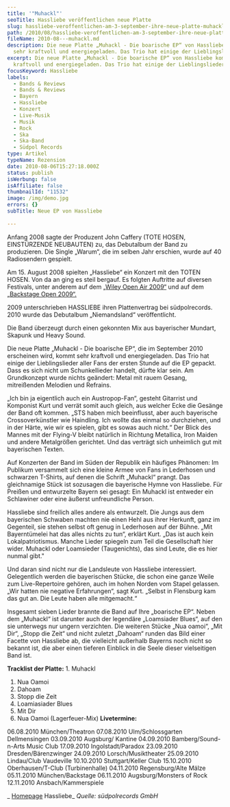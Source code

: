 ```yaml
---
title: '"Muhackl"'
seoTitle: Hassliebe veröffentlichen neue Platte
slug: hassliebe-veroffentlichen-am-3-september-ihre-neue-platte-muhackl-die-boarische-ep-ich-habe-schon-mal-reingehort
path: /2010/08/hassliebe-veroffentlichen-am-3-september-ihre-neue-platte-muhackl-die-boarische-ep-ich-habe-schon-mal-reingehort/
fileName: 2010-08---muhackl.md
description: Die neue Platte „Muhackl - Die boarische EP“ von Hassliebe kommt
  sehr kraftvoll und energiegeladen. Das Trio hat einige der Lieblingslieder.
excerpt: Die neue Platte „Muhackl - Die boarische EP“ von Hassliebe kommt sehr
  kraftvoll und energiegeladen. Das Trio hat einige der Lieblingslieder.
focusKeyword: Hassliebe
labels:
  - Bands & Reviews
  - Bands & Reviews
  - Bayern
  - Hassliebe
  - Konzert
  - Live-Musik
  - Musik
  - Rock
  - Ska
  - Ska-Band
  - Südpol Records
type: Artikel
typeName: Rezension
date: 2010-08-06T15:27:18.000Z
status: publish
isWerbung: false
isAffiliate: false
thumbnailId: "11532"
image: /img/demo.jpg
errors: {}
subTitle: Neue EP von Hassliebe
  
---
```


Anfang 2008 sagte der Produzent John Caffery (TOTE HOSEN, EINSTÜRZENDE
NEUBAUTEN) zu, das Debutalbum der Band zu produzieren. Die Single „Warum“, die
im selben Jahr erschien, wurde auf 40 Radiosendern gespielt.

Am 15. August 2008 spielten „Hassliebe“ ein Konzert mit den TOTEN HOSEN. Von da
an ging es steil bergauf. Es folgten Auftritte auf diversen Festivals, unter
anderem auf dem
[„Wiley Open Air 2009“](http://www.myheimat.de/neu-ulm/kultur/wiley-open-air-in-neu-ulm-mit-den-toten-hosen-am-15-august-2009-d122162.html)
und auf dem
[„Backstage Open 2009“.](http://www.myheimat.de/muenchen/kultur/backstage-open-festival-in-muenchen-d110783.html)

2009 unterschrieben HASSLIEBE ihren Plattenvertrag bei südpolrecords. 2010 wurde
das Debutalbum „Niemandsland“ veröffentlicht.

Die Band überzeugt durch einen gekonnten Mix aus bayerischer Mundart, Skapunk
und Heavy Sound.

Die neue Platte „Muhackl - Die boarische EP“, die im September 2010 erscheinen
wird, kommt sehr kraftvoll und energiegeladen. Das Trio hat einige der
Lieblingslieder aller Fans der ersten Stunde auf die EP gepackt. Dass es sich
nicht um Schunkellieder handelt, dürfte klar sein. Am Grundkonzept wurde nichts
geändert: Metal mit rauem Gesang, mitreißenden Melodien und Refrains.

„Ich bin ja eigentlich auch ein Austropop-Fan“, gesteht Gitarrist und Komponist
Kurt und verrät somit auch gleich, aus welcher Ecke die Gesänge der Band oft
kommen. „STS haben mich beeinflusst, aber auch bayerische Crossoverkünstler wie
Haindling. Ich wollte das einmal so durchziehen, und in der Härte, wie wir es
spielen, gibt es sowas auch nicht.“ Der Blick des Mannes mit der Flying-V bleibt
natürlich in Richtung Metallica, Iron Maiden und andere Metalgrößen gerichtet.
Und das verträgt sich unheimlich gut mit bayerischen Texten.

Auf Konzerten der Band im Süden der Republik ein häufiges Phänomen: Im Publikum
versammelt sich eine kleine Armee von Fans in Lederhosen und schwarzen T-Shirts,
auf denen die Schrift „Muhackl“ prangt. Das gleichnamige Stück ist sozusagen die
bayerische Hymne von Hassliebe. Für Preißen und entwurzelte Bayern sei gesagt:
Ein Muhackl ist entweder ein Schlawiner oder eine äußerst unfreundliche Person.

Hassliebe sind freilich alles andere als entwurzelt. Die Jungs aus dem
bayerischen Schwaben machten nie einen Hehl aus ihrer Herkunft, ganz im
Gegenteil, sie stehen selbst oft genug in Lederhosen auf der Bühne. „Mit
Bayerntümelei hat das alles nichts zu tun“, erklärt Kurt. „Das ist auch kein
Lokalpatriotismus. Manche Lieder spiegeln zum Teil die Gesellschaft hier wider.
Muhackl oder Loamsieder (Taugenichts), das sind Leute, die es hier nunmal gibt."

Und daran sind nicht nur die Landsleute von Hassliebe interessiert. Gelegentlich
werden die bayerischen Stücke, die schon eine ganze Weile zum Live-Repertoire
gehören, auch im hohen Norden vom Stapel gelassen. „Wir hatten nie negative
Erfahrungen“, sagt Kurt. „Selbst in Flensburg kam das gut an. Die Leute haben
alle mitgemacht.“

Insgesamt sieben Lieder brannte die Band auf Ihre „boarische EP“. Neben dem
„Muhackl“ ist darunter auch der legendäre „Loamsiader Blues“, auf den sie
unterwegs nur ungern verzichten. Die weiteren Stücke „Nua oamoi“, „Mit Dir“,
„Stopp die Zeit“ und nicht zuletzt „Dahoam“ runden das Bild einer Facette von
Hassliebe ab, die vielleicht außerhalb Bayerns noch nicht so bekannt ist, die
aber einen tieferen Einblick in die Seele dieser vielseitigen Band ist.

**Tracklist der Platte:** 1. Muhackl

1.  Nua Oamoi
1.  Dahoam
1.  Stopp die Zeit
1.  Loamiasiader Blues
1.  Mit Dir
1.  Nua Oamoi (Lagerfeuer-Mix) **Livetermine:**

06.08.2010 München/Theatron 07.08.2010 Ulm/Schlossgarten Dellmensingen
03.09.2010 Augsburg/ Kantine 04.09.2010 Bamberg/Sound-n-Arts Music Club
17.09.2010 Ingolstadt/Paradox 23.09.2010 Dresden/Bärenzwinger 24.09.2010
Lorsch/Musiktheater 25.09.2010 Lindau/Club Vaudeville 10.10.2010
Stuttgart/Keller Club 15.10.2010 Oberhausen/T-Club (Turbinenhalle) 04.11.2010
Regensburg/Alte Mälze 05.11.2010 München/Backstage 06.11.2010 Augsburg/Monsters
of Rock 12.11.2010 Ansbach/Kammerspiele

_ [Homepage](http://www.hassliebe.de) Hassliebe_ _Quelle: südpolrecords GmbH_

&nbsp;

  